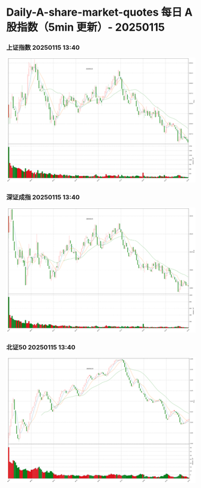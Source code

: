 
# Daily-A-share-market-quotes 每日 A 股指数（5min 更新）- 20250115

### 上证指数 20250115 13:40
![](./fig/2025/1/20250115-sh000001.png)

### 深证成指 20250115 13:40
![](./fig/2025/1/20250115-sz399001.png)

### 北证50 20250115 13:40
![](./fig/2025/1/20250115-bj899050.png)
